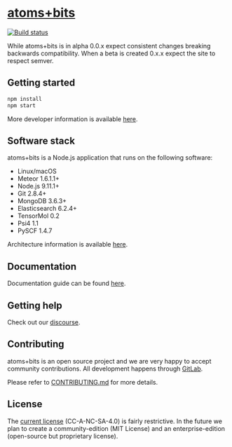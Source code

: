 # [atoms+bits](http://atomsandbits.ai/)

[![Build status](https://gitlab.com/atomsandbits/atomsandbits/badges/master/build.svg)](https://gitlab.com/atomsandbits/atomsandbits/commits/master)

While atoms+bits is in alpha 0.0.x expect consistent changes breaking backwards compatibility. When a beta is created 0.x.x expect the site to respect semver.

## Getting started

```sh
npm install
npm start
```

More developer information is available [here](doc/development#readme).

## Software stack

atoms+bits is a Node.js application that runs on the following software:

* Linux/macOS
* Meteor 1.6.1.1+
* Node.js 9.11.1+
* Git 2.8.4+
* MongoDB 3.6.3+
* Elasticsearch 6.2.4+
* TensorMol 0.2
* Psi4 1.1
* PySCF 1.4.7

Architecture information is available [here](doc/development/architecture.md).

## Documentation

Documentation guide can be found [here](doc#readme).

## Getting help

Check out our [discourse](https://discuss.atomsandbits.com/).

## Contributing

atoms+bits is an open source project and we are very happy to accept community contributions.
All development happens through  [GitLab](https://gitlab.com/atomsandbits/atomsandbits/issues).

Please refer to [CONTRIBUTING.md](CONTRIBUTING.md) for more details.

## License

The [current license](LICENSE.md) (CC-A-NC-SA-4.0) is fairly restrictive. In the future we plan to create a community-edition (MIT License) and an enterprise-edition (open-source but proprietary license).
